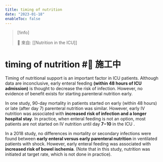 ```yaml
---
title: timing of nutrition
date: "2023-01-18"
enableToc: false
---
```


> [!info]
>
> 🌱 來自: [[Nutrition in the ICU]]

# timing of nutrition #🚧 施工中

Timing of nutritional support is an important factor in ICU patients. Although data are inconclusive, early enteral feeding **(within 48 hours of ICU admission)** is thought to decrease the risk of infection. However, no evidence of benefit exists for starting parenteral nutrition early.

In one study, 90-day mortality in patients started on early (within 48 hours) or late (after day 7) parenteral nutrition was similar. However, early IV nutrition was associated with **increased risk of infection and a longer hospital stay**. In practice, when enteral feeding is not an option, most patients are not started on IV nutrition until day **7−10** in the ICU .

In a 2018 study, no differences in mortality or secondary infections were found between **early enteral versus early parenteral nutrition** in ventilated patients with shock. However, early enteral feeding was associated with **increased risk of bowel ischemia**. (Note that in this study, nutrition was initiated at target rate, which is not done in practice).
